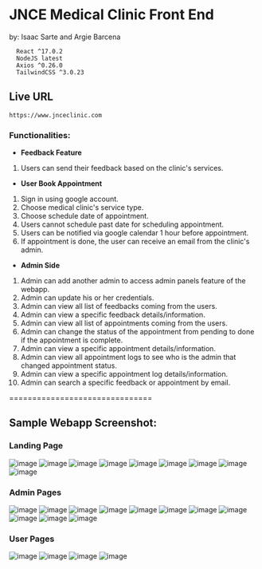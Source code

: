 # JNCE Medical Clinic Front End

by: Isaac Sarte and Argie Barcena

```
  React ^17.0.2
  NodeJS latest
  Axios ^0.26.0
  TailwindCSS ^3.0.23
```

## **Live URL**

```
https://www.jnceclinic.com
```

### Functionalities:

* **Feedback Feature**
1. Users can send their feedback based on the clinic's services.

* **User Book Appointment**
1. Sign in using google account.
2. Choose medical clinic's service type.
3. Choose schedule date of appointment.
4. Users cannot schedule past date for scheduling appointment.
5. Users can be notified via google calendar 1 hour before appointment.
6. If appointment is done, the user can receive an email from the clinic's admin.

* **Admin Side**
1. Admin can add another admin to access admin panels feature of the webapp.
2. Admin can update his or her credentials.
3. Admin can view all list of feedbacks coming from the users.
4. Admin can view a specific feedback details/information.
5. Admin can view all list of appointments coming from the users.
6. Admin can change the status of the appointment from pending to done if the appointment is complete.
7. Admin can view a specific appointment details/information.
8. Admin can view all appointment logs to see who is the admin that changed appointment status.
9. Admin can view a specific appointment log details/information.
10. Admin can search a specific feedback or appointment by email.

===============================

## Sample Webapp Screenshot:

### **Landing Page**

![image](https://user-images.githubusercontent.com/82153590/162671693-4fcd90d5-0de9-420c-8dd3-5a8f8aaf2ad8.png)
![image](https://user-images.githubusercontent.com/82153590/162671725-3d88ffef-c725-4eb5-bdde-cb880c030f57.png)
![image](https://user-images.githubusercontent.com/82153590/162671742-733dd067-6eec-4944-8d7c-fdf849999074.png)
![image](https://user-images.githubusercontent.com/82153590/162671758-de3b525b-6d36-4a6e-8828-5f7ae266ea75.png)
![image](https://user-images.githubusercontent.com/82153590/162671788-4a90e020-b641-41f0-8407-5c4f4dfbea6d.png)
![image](https://user-images.githubusercontent.com/82153590/162671801-4ae4aab8-f25c-40ff-ba8d-5d41a66ab57f.png)
![image](https://user-images.githubusercontent.com/82153590/162671838-913cdfc3-6ea0-48d3-9ac9-9bb4993ceeab.png)
![image](https://user-images.githubusercontent.com/82153590/162671869-eacc90eb-a4ae-4df0-babb-9b0a5cc9cf13.png)
![image](https://user-images.githubusercontent.com/82153590/162671876-2a4ce8ff-7501-4707-b729-a8357fd2d32f.png)


### **Admin Pages**

![image](https://user-images.githubusercontent.com/82153590/162671989-5239d5ee-4ee9-40ce-86eb-e104c25eb3ac.png)
![image](https://user-images.githubusercontent.com/82153590/162672012-83f46586-accd-461c-81ea-aac50f57be93.png)
![image](https://user-images.githubusercontent.com/82153590/162672028-7abb0add-1730-4c77-9b00-5e2a0c8b2af2.png)
![image](https://user-images.githubusercontent.com/82153590/162672072-6d081ff3-9217-48ea-8766-66c283db6900.png)
![image](https://user-images.githubusercontent.com/82153590/162672083-d377e57f-faec-4d1c-afd0-869f1adde565.png)
![image](https://user-images.githubusercontent.com/82153590/162672098-5d4a5ebd-31bf-4d32-b96b-772a281f93ab.png)
![image](https://user-images.githubusercontent.com/82153590/162672124-4fd07b52-ffc6-4391-8744-234df1252d68.png)
![image](https://user-images.githubusercontent.com/82153590/162672147-a31571e5-cbed-48c2-a418-5a39b3286dae.png)
![image](https://user-images.githubusercontent.com/82153590/162672169-c5a5bdb7-39a9-4e21-a0e6-b5d2af5552f7.png)
![image](https://user-images.githubusercontent.com/82153590/162672186-333d1bd9-001e-4577-9e7b-3076356b9ee9.png)
![image](https://user-images.githubusercontent.com/82153590/162672211-3597120b-9d23-4d00-8f07-512f884931db.png)

### **User Pages**

![image](https://user-images.githubusercontent.com/82153590/162672249-91dc08b3-0887-4ffc-b6a2-f4da677a5dbe.png)
![image](https://user-images.githubusercontent.com/82153590/162672278-5ca50bd5-2c42-4fd1-976a-a177ac967a9a.png)
![image](https://user-images.githubusercontent.com/82153590/162672313-ae0b2078-868e-4201-95b6-3a7e6fb05581.png)
![image](https://user-images.githubusercontent.com/82153590/162672341-fc87d824-ee32-4647-a616-7d95de982efb.png)

